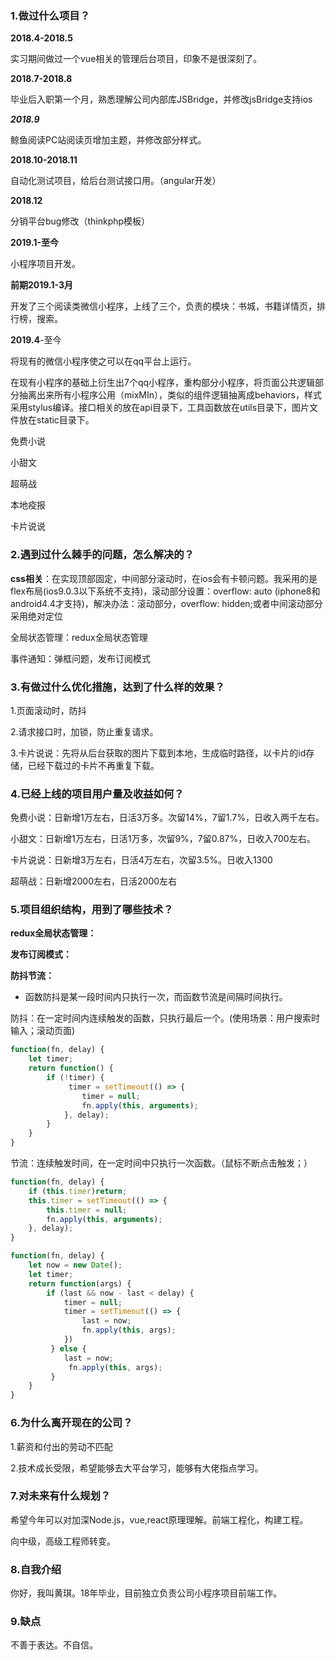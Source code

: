 ### 1.做过什么项目？

**2018.4-2018.5**

实习期间做过一个vue相关的管理后台项目，印象不是很深刻了。

**2018.7-2018.8**

毕业后入职第一个月，熟悉理解公司内部库JSBridge，并修改jsBridge支持ios

***2018.9***

鲸鱼阅读PC站阅读页增加主题，并修改部分样式。

**2018.10-2018.11**

自动化测试项目，给后台测试接口用。（angular开发）

**2018.12**

分销平台bug修改（thinkphp模板）

**2019.1-至今**

小程序项目开发。

**前期2019.1-3月**

开发了三个阅读类微信小程序，上线了三个，负责的模块：书城，书籍详情页，排行榜，搜索。

**2019.4**-至今

将现有的微信小程序使之可以在qq平台上运行。

在现有小程序的基础上衍生出7个qq小程序，重构部分小程序，将页面公共逻辑部分抽离出来所有小程序公用（mixMIn），类似的组件逻辑抽离成behaviors，样式采用stylus编译。接口相关的放在api目录下，工具函数放在utils目录下，图片文件放在static目录下。

免费小说

小甜文

超萌战

本地疫报

卡片说说

### 2.遇到过什么棘手的问题，怎么解决的？

**css相关**：在实现顶部固定，中间部分滚动时，在ios会有卡顿问题。我采用的是flex布局(ios9.0.3以下系统不支持)，滚动部分设置：overflow: auto (iphone8和android4.4才支持)，解决办法：滚动部分，overflow: hidden;或者中间滚动部分采用绝对定位

全局状态管理：redux全局状态管理

事件通知：弹框问题，发布订阅模式

### 3.有做过什么优化措施，达到了什么样的效果？

1.页面滚动时，防抖

2.请求接口时，加锁，防止重复请求。

3.卡片说说：先将从后台获取的图片下载到本地，生成临时路径，以卡片的id存储，已经下载过的卡片不再重复下载。

### 4.已经上线的项目用户量及收益如何？

免费小说：日新增1万左右，日活3万多。次留14%，7留1.7%，日收入两千左右。

小甜文：日新增1万左右，日活1万多，次留9%，7留0.87%，日收入700左右。

卡片说说：日新增3万左右，日活4万左右，次留3.5%。日收入1300

超萌战：日新增2000左右，日活2000左右

### 5.项目组织结构，用到了哪些技术？

**redux全局状态管理：**

**发布订阅模式：**

**防抖节流：**

- 函数防抖是某一段时间内只执行一次，而函数节流是间隔时间执行。

防抖：在一定时间内连续触发的函数，只执行最后一个。(使用场景：用户搜索时输入；滚动页面)

```js
function(fn, delay) {
    let timer;
    return function() {
        if (!timer) {
             timer = setTimeout(() => {
                timer = null;
                fn.apply(this, arguments);
            }, delay);
        }
    }
}
```

节流：连续触发时间，在一定时间中只执行一次函数。（鼠标不断点击触发；）

```js
function(fn, delay) {
    if (this.timer)return;
    this.timer = setTimeout(() => {
        this.timer = null;
        fn.apply(this, arguments);
    }, delay);  
}

function(fn, delay) {
    let now = new Date();
    let timer;
    return function(args) {
        if (last && now - last < delay) {
            timer = null;
            timer = setTimeout(() => {
                last = now;
                fn.apply(this, args);
            })
         } else {
            last = now;
             fn.apply(this, args);
         }
    }
}
```



### 6.为什么离开现在的公司？

1.薪资和付出的劳动不匹配

2.技术成长受限，希望能够去大平台学习，能够有大佬指点学习。

### 7.对未来有什么规划？

希望今年可以对加深Node.js，vue,react原理理解。前端工程化，构建工程。

向中级，高级工程师转变。

### 8.自我介绍

你好，我叫黄琪。18年毕业，目前独立负责公司小程序项目前端工作。

### 9.缺点

不善于表达。不自信。